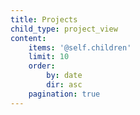 ```yaml
---
title: Projects
child_type: project_view
content:
    items: '@self.children'
    limit: 10
    order:
        by: date
        dir: asc
    pagination: true
---
```


